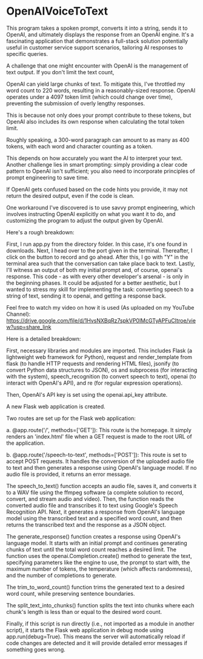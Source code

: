 # OpenAIVoiceToText

This program takes a spoken prompt, converts it into a string, sends it to OpenAI, and ultimately displays the response from an OpenAI engine. It's a fascinating application that demonstrates a full-stack solution potentially useful in customer service support scenarios, tailoring AI responses to specific queries. 

A challenge that one might encounter with OpenAI is the management of text output. If you don't limit the text count, 

OpenAI can yield large chunks of text. To mitigate this, I've throttled my word count to 220 words, resulting in a reasonably-sized response. OpenAI operates under a 4097 token limit (which could change over time), preventing the submission of overly lengthy responses. 

This is because not only does your prompt contribute to these tokens, but OpenAI also includes its own response when calculating the total token limit. 

Roughly speaking, a 300-word paragraph can amount to as many as 400 tokens, with each word and character counting as a token. 

This depends on how accurately you want the AI to interpret your text. Another challenge lies in smart prompting: simply providing a clear code pattern to OpenAI isn't sufficient; you also need to incorporate principles of prompt engineering to save time.

 If OpenAI gets confused based on the code hints you provide, it may not return the desired output, even if the code is clean. 

One workaround I've discovered is to use savvy prompt engineering, which involves instructing OpenAI explicitly on what you want it to do, and customizing the program to adjust the output given by OpenAI.

Here's a rough breakdown:

First, I run app.py from the directory folder. In this case, it's one found in downloads.
Next, I head over to the port given in the terminal.
Thereafter, I click on the button to record and go ahead.
After this, I go with "Y" in the terminal area such that the conversation can take place back to text.
Lastly, I'll witness an output of both my initial prompt and, of course, openai's response.
This code - as with every other developer's arsenal - is only in the beginning phases. It could be adjusted for a better aesthetic, but I wanted to stress my skill for implementing the task: converting speech to a string of text, sending it to openai, and getting a response back.

Feel free to watch my video on how it is used (As uploaded on my YouTube Channel): https://drive.google.com/file/d/1HvsNXBqRz7spkVP0lMcGTyAPFuCItroe/view?usp=share_link

Here is a detailed breakdown:

First, necessary libraries and modules are imported. This includes Flask (a lightweight web framework for Python), request and render_template from flask (to handle HTTP requests and rendering HTML files), jsonify (to convert Python data structures to JSON), os and subprocess (for interacting with the system), speech_recognition (to convert speech to text), openai (to interact with OpenAI's API), and re (for regular expression operations).

Then, OpenAI's API key is set using the openai.api_key attribute.

A new Flask web application is created.

Two routes are set up for the Flask web application:

a. @app.route('/', methods=['GET']): This route is the homepage. It simply renders an 'index.html' file when a GET request is made to the root URL of the application.

b. @app.route('/speech-to-text', methods=['POST']): This route is set to accept POST requests. It handles the conversion of the uploaded audio file to text and then generates a response using OpenAI's language model. If no audio file is provided, it returns an error message.

The speech_to_text() function accepts an audio file, saves it, and converts it to a WAV file using the ffmpeg software (a complete solution to record, convert, and stream audio and video). Then, the function reads the converted audio file and transcribes it to text using Google's Speech Recognition API. Next, it generates a response from OpenAI's language model using the transcribed text and a specified word count, and then returns the transcribed text and the response as a JSON object.

The generate_response() function creates a response using OpenAI's language model. It starts with an initial prompt and continues generating chunks of text until the total word count reaches a desired limit. The function uses the openai.Completion.create() method to generate the text, specifying parameters like the engine to use, the prompt to start with, the maximum number of tokens, the temperature (which affects randomness), and the number of completions to generate.

The trim_to_word_count() function trims the generated text to a desired word count, while preserving sentence boundaries.

The split_text_into_chunks() function splits the text into chunks where each chunk's length is less than or equal to the desired word count.

Finally, if this script is run directly (i.e., not imported as a module in another script), it starts the Flask web application in debug mode using app.run(debug=True). This means the server will automatically reload if code changes are detected and it will provide detailed error messages if something goes wrong.
